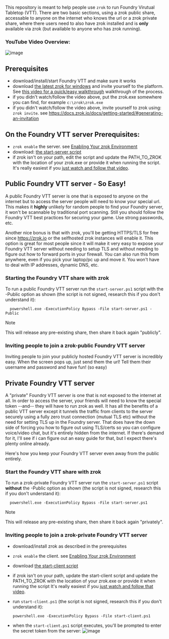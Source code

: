 This repository is meant to help people use `zrok` to run Foundry Virutual Tabletop (VTT). There are two basic sections, using
a zrok public share, accessable to anyone on the internet who knows the url or a zrok private share, where there users need
to also have zrok installed and is **only** available via zrok (but available to anyone who has zrok running).

### YouTube Video Overview:
![image](https://github.com/dovholuknf/foundryvtt-zrok-bootstrapper/assets/46322585/ca00fb97-0c9d-475c-8b06-98d9e1b463d3)

## Prerequisites
* download/install/start Foundry VTT and make sure it works
* download [the latest zrok for windows](https://github.com/openziti/zrok/releases/latest) and invite yourself to the platform. See [this video for a quick/easy walkthrough](https://youtu.be/Je5j4ThouCo) walkthrough of the process.
* if you didn't watch/follow the video above, put the zrok.exe somewhere you can find, for example `c:\zrok\zrok.exe`
* if you didn't watch/follow the video above, invite yourself to zrok using: `zrok invite`. see https://docs.zrok.io/docs/getting-started/#generating-an-invitation

## On the Foundry VTT server Prerequisites:
* `zrok enable` the server. see [Enabling Your zrok Environment](https://docs.zrok.io/docs/getting-started/#enabling-your-zrok-environment)
* download: [the start-server script](https://raw.githubusercontent.com/dovholuknf/foundryvtt-zrok-bootstrapper/main/start-server.ps1)
* if zrok isn't on your path, edit the script and update the PATH_TO_ZROK with the location of your zrok.exe or provide it when running the script.
	It's really easiest if you [just watch and follow that video](https://youtu.be/Je5j4ThouCo).


## Public Foundry VTT server - So Easy!

A public Foundry VTT server is one that is exposed to anyone on the internet but to access the server people will need to know your special url.
This makes it **highly** unlikely for random people to find your Foundry server, it won't be scannable by traditional port scanning. 
Still you should follow the Foundry VTT best practices for securing your game. Use strong passwords, etc. 

Another nice bonus is that with zrok, you'll be getting HTTPS/TLS for free since https://zrok.io or the selfhosted zrok instances 
will enable it. This option is great for most people since it will make it very easy to expose your Foundry VTT server without
needing to setup TLS and without needing to figure out how to forward ports in your firewall. You can also run this from anywhere, even if you
pick your laptop/pc up and move it. You won't have to deal with IP addresses, dynamic DNS, etc.

### Starting the Foundry VTT share with zrok
To run a public Foundry VTT server run the `start-server.ps1` script with the -Public option as shown (the script is not signed, research this if you don't understand it):

      powershell.exe -ExecutionPolicy Bypass -File start-server.ps1 -Public
	  
> [!NOTE]
This will release any pre-existing share, then share it back again "publicly".

### Inviting people to join a zrok-public Foundry VTT server
Inviting people to join your publicly hosted Foundry VTT server is incredibly easy. When the screen pops up, just send them the url!
Tell them their username and password and have fun! (so easy)


## Private Foundry VTT server

A "private" Foundry VTT server is one that is not exposed to the internet at all. In order to access the server, your friends will need to know
the special token --and-- they will have to run zrok as well. It has all the benefits of a public VTT server except it tunnels the traffic from
clients to the server securely using a fully zero trust connection (mutual TLS etc) without the need for setting TLS up in the Foundry server. 
That does have the down side of forcing you how to figure out using TLS/certs so you can configure voice/video chat, but it's entirely hidden from
the internet. If there's demand for it, I'll see if i can figure out an easy guide for that, but I expect there's plenty online already.

Here's how you keep your Foundry VTT server even away from the public entirely.

### Start the Foundry VTT share with zrok
To run a zrok-private Foundry VTT server run the `start-server.ps1` script **without** the -Public option as shown (the script is not signed, research this if you don't understand it):

      powershell.exe -ExecutionPolicy Bypass -File start-server.ps1

> [!NOTE]
This will release any pre-existing share, then share it back again "privately".

### Inviting people to join a zrok-private Foundry VTT server
* download/install zrok as described in the prerequisites
* `zrok enable` the client. see [Enabling Your zrok Environment](https://docs.zrok.io/docs/getting-started/#enabling-your-zrok-environment)
* download [the start-client script](https://raw.githubusercontent.com/dovholuknf/foundryvtt-zrok-bootstrapper/main/start-client.ps1)
* if zrok isn't on your path, update the start-client script and update the PATH_TO_ZROK with the location of your zrok.exe or provide it when running the script
	It's really easiest if you [just watch and follow that video](https://youtu.be/Je5j4ThouCo).
* run `start-client.ps1` (the script is not signed, research this if you don't understand it):

	  powershell.exe -ExecutionPolicy Bypass -File start-client.ps1
	  
* when the `start-client.ps1` script executes, you'll be prompted to enter the secret token from the server:
  ![image](https://github.com/dovholuknf/foundryvtt-zrok-bootstrapper/assets/46322585/7dfb8105-4f81-4345-a2c1-ad19b6f43ca2)




